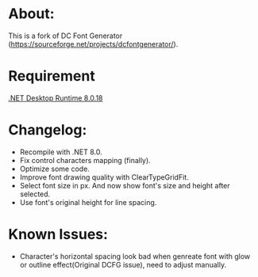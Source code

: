 
# About:
This is a fork of DC Font Generator (https://sourceforge.net/projects/dcfontgenerator/).

# Requirement
[.NET Desktop Runtime 8.0.18](https://dotnet.microsoft.com/en-us/download/dotnet/8.0)

# Changelog:
- Recompile with .NET 8.0.
- Fix control characters mapping (finally).
- Optimize some code.
- Improve font drawing quality with ClearTypeGridFit.
- Select font size in px. And now show font's size and height after selected.
- Use font's original height for line spacing.

# Known Issues:
- Character's horizontal spacing look bad when genreate font with glow or outline effect(Original DCFG issue), need to adjust manually.
